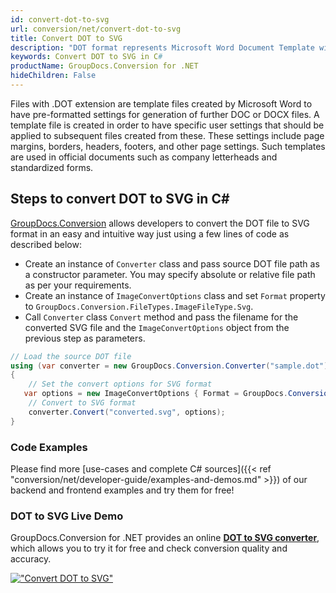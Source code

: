 ```yaml
---
id: convert-dot-to-svg
url: conversion/net/convert-dot-to-svg
title: Convert DOT to SVG
description: "DOT format represents Microsoft Word Document Template with .dot extension. Learn how to convert DOT to SVG file programmatically in C# language using GroupDocs.Conversion for .NET library."
keywords: Convert DOT to SVG in C#
productName: GroupDocs.Conversion for .NET
hideChildren: False
---
```


Files with .DOT extension are template files created by Microsoft Word to have pre-formatted settings for generation of further DOC or DOCX files. A template file is created in order to have specific user settings that should be applied to subsequent files created from these. These settings include page margins, borders, headers, footers, and other page settings. Such templates are used in official documents such as company letterheads and standardized forms.

## Steps to convert DOT to SVG in C#

[GroupDocs.Conversion](https://products.groupdocs.com/conversion/net) allows developers to convert the DOT file to SVG format in an easy and intuitive way just using a few lines of code as described below:

* Create an instance of `Converter` class and pass source DOT file path as a constructor parameter. You may specify absolute or relative file path as per your requirements. 
* Create an instance of `ImageConvertOptions` class and set `Format` property to `GroupDocs.Conversion.FileTypes.ImageFileType.Svg`.
* Call `Converter` class `Convert` method and pass the filename for the converted SVG file and the `ImageConvertOptions` object from the previous step as parameters.

```csharp
// Load the source DOT file
using (var converter = new GroupDocs.Conversion.Converter("sample.dot"))
{
    // Set the convert options for SVG format
   var options = new ImageConvertOptions { Format = GroupDocs.Conversion.FileTypes.ImageFileType.Svg };
    // Convert to SVG format
    converter.Convert("converted.svg", options);
}
```

### Code Examples

Please find more [use-cases and complete C# sources]({{< ref "conversion/net/developer-guide/examples-and-demos.md" >}}) of our backend and frontend examples and try them for free!

### DOT to SVG Live Demo

GroupDocs.Conversion for .NET provides an online [**DOT to SVG converter**](https://products.groupdocs.app/conversion/dot-to-svg), which allows you to try it for free and check conversion quality and accuracy.

[!["Convert DOT to SVG"](conversion/net/images/convert-to-svg/convert-dot-to-svg.png)](https://products.groupdocs.app/conversion/dot-to-svg)